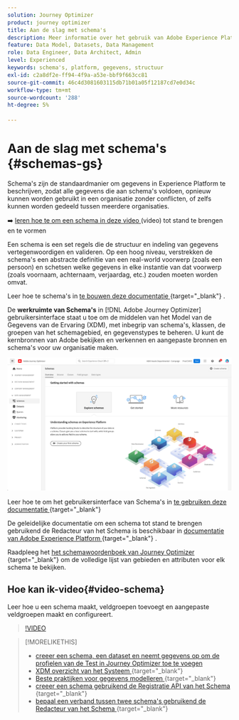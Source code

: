 ```yaml
---
solution: Journey Optimizer
product: journey optimizer
title: Aan de slag met schema's
description: Meer informatie over het gebruik van Adobe Experience Platform-schema's in Adobe Journey Optimizer
feature: Data Model, Datasets, Data Management
role: Data Engineer, Data Architect, Admin
level: Experienced
keywords: schema's, platform, gegevens, structuur
exl-id: c2a8df2e-ff94-4f9a-a53e-bbf9f663cc81
source-git-commit: 46c4d3081603115db71b01a05f12187cd7e0d34c
workflow-type: tm+mt
source-wordcount: '288'
ht-degree: 5%

---
```


# Aan de slag met schema&#39;s {#schemas-gs}

Schema&#39;s zijn de standaardmanier om gegevens in Experience Platform te beschrijven, zodat alle gegevens die aan schema&#39;s voldoen, opnieuw kunnen worden gebruikt in een organisatie zonder conflicten, of zelfs kunnen worden gedeeld tussen meerdere organisaties.

➡️ [ leren hoe te om een schema in deze video ](#video-schema) (video) tot stand te brengen en te vormen

Een schema is een set regels die de structuur en indeling van gegevens vertegenwoordigen en valideren. Op een hoog niveau, verstrekken de schema&#39;s een abstracte definitie van een real-world voorwerp (zoals een persoon) en schetsen welke gegevens in elke instantie van dat voorwerp (zoals voornaam, achternaam, verjaardag, etc.) zouden moeten worden omvat.

Leer hoe te schema&#39;s in [ te bouwen deze documentatie ](https://experienceleague.adobe.com/docs/experience-platform/xdm/schema/composition.html?lang=nl-NL){target="_blank"} .

De **werkruimte van Schema&#39;s** in [!DNL Adobe Journey Optimizer] gebruikersinterface staat u toe om de middelen van het Model van de Gegevens van de Ervaring (XDM), met inbegrip van schema&#39;s, klassen, de groepen van het schemagebied, en gegevenstypes te beheren. U kunt de kernbronnen van Adobe bekijken en verkennen en aangepaste bronnen en schema&#39;s voor uw organisatie maken.

![](assets/schemas-home.png)

Leer hoe te om het gebruikersinterface van Schema&#39;s in [ te gebruiken deze documentatie ](https://experienceleague.adobe.com/docs/experience-platform/xdm/ui/overview.html?lang=nl-NL){target="_blank"} 

De geleidelijke documentatie om een schema tot stand te brengen gebruikend de Redacteur van het Schema is beschikbaar in [ documentatie van Adobe Experience Platform ](https://experienceleague.adobe.com/docs/experience-platform/xdm/tutorials/create-schema-ui.html?lang=nl-NL){target="_blank"} .

Raadpleeg het [ het schemawoordenboek van Journey Optimizer ](https://experienceleague.adobe.com/tools/ajo-schemas/schema-dictionary.html?lang=nl-NL){target="_blank"}  om de volledige lijst van gebieden en attributen voor elk schema te bekijken.


## Hoe kan ik-video{#video-schema}

Leer hoe u een schema maakt, veldgroepen toevoegt en aangepaste veldgroepen maakt en configureert.

>[!VIDEO](https://video.tv.adobe.com/v/334461?quality=12)

>[!MORELIKETHIS]
>
>* [ creeer een schema, een dataset en neemt gegevens op om de profielen van de Test in Journey Optimizer toe te voegen ](../audience/creating-test-profiles.md)
>* [ XDM overzicht van het Systeem ](https://experienceleague.adobe.com/docs/experience-platform/xdm/home.html?lang=nl){target="_blank"} 
>* [ Beste praktijken voor gegevens modelleren ](https://experienceleague.adobe.com/docs/experience-platform/xdm/schema/best-practices.html?lang=nl-NL){target="_blank"} 
>* [ creeer een schema gebruikend de Registratie API van het Schema ](https://experienceleague.adobe.com/docs/experience-platform/xdm/tutorials/create-schema-api.html?lang=nl-NL){target="_blank"} 
>* [ bepaal een verband tussen twee schema&#39;s gebruikend de Redacteur van het Schema ](https://experienceleague.adobe.com/docs/experience-platform/xdm/tutorials/relationship-ui.html?lang=nl-NL){target="_blank"} 
